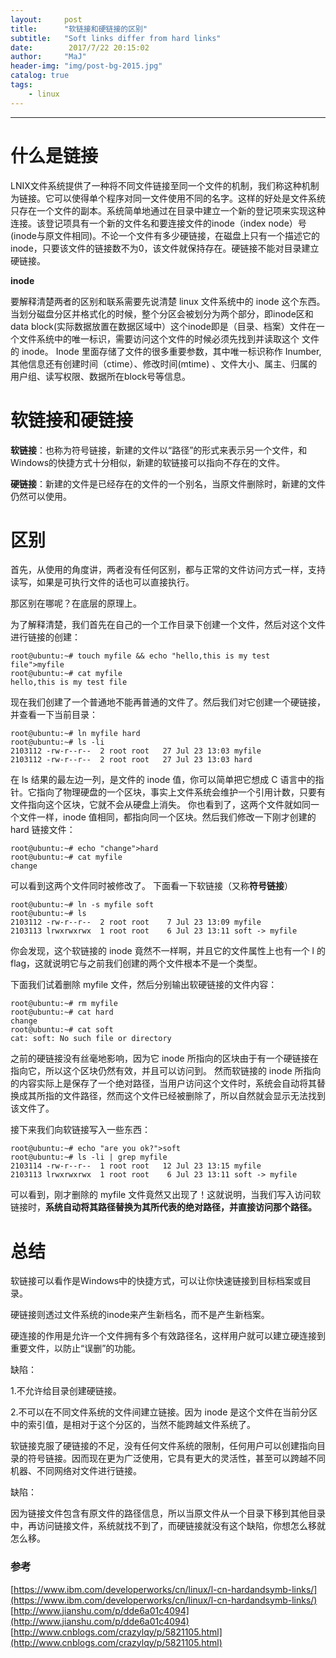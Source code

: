 ```yaml
---
layout:     post
title:      "软链接和硬链接的区别"
subtitle:   "Soft links differ from hard links"
date:        2017/7/22 20:15:02 
author:     "MaJ"
header-img: "img/post-bg-2015.jpg"
catalog: true
tags:
    - linux
---
```

---
# 什么是链接
LNIX文件系统提供了一种将不同文件链接至同一个文件的机制，我们称这种机制为链接。它可以使得单个程序对同一文件使用不同的名字。这样的好处是文件系统只存在一个文件的副本。系统简单地通过在目录中建立一个新的登记项来实现这种连接。该登记项具有一个新的文件名和要连接文件的inode（index node）号(inode与原文件相同)。不论一个文件有多少硬链接，在磁盘上只有一个描述它的inode，只要该文件的链接数不为0，该文件就保持存在。硬链接不能对目录建立硬链接。

**inode**

要解释清楚两者的区别和联系需要先说清楚 linux 文件系统中的 inode 这个东西。当划分磁盘分区并格式化的时候，整个分区会被划分为两个部分，即inode区和data block(实际数据放置在数据区域中）这个inode即是（目录、档案）文件在一个文件系统中的唯一标识，需要访问这个文件的时候必须先找到并读取这个 文件的 inode。 Inode 里面存储了文件的很多重要参数，其中唯一标识称作 Inumber, 其他信息还有创建时间（ctime）、修改时间(mtime) 、文件大小、属主、归属的用户组、读写权限、数据所在block号等信息。


# 软链接和硬链接
**软链接**：也称为符号链接，新建的文件以“路径”的形式来表示另一个文件，和Windows的快捷方式十分相似，新建的软链接可以指向不存在的文件。

**硬链接**：新建的文件是已经存在的文件的一个别名，当原文件删除时，新建的文件仍然可以使用。

# 区别
首先，从使用的角度讲，两者没有任何区别，都与正常的文件访问方式一样，支持读写，如果是可执行文件的话也可以直接执行。

那区别在哪呢？在底层的原理上。

为了解释清楚，我们首先在自己的一个工作目录下创建一个文件，然后对这个文件进行链接的创建：

    root@ubuntu:~# touch myfile && echo "hello,this is my test file">myfile
	root@ubuntu:~# cat myfile 
	hello,this is my test file
现在我们创建了一个普通地不能再普通的文件了。然后我们对它创建一个硬链接，并查看一下当前目录：

    root@ubuntu:~# ln myfile hard
	root@ubuntu:~# ls -li
	2103112 -rw-r--r--  2 root root   27 Jul 23 13:03 myfile
	2103112 -rw-r--r--  2 root root   27 Jul 23 13:03 hard

在 ls 结果的最左边一列，是文件的 inode 值，你可以简单把它想成 C 语言中的指针。它指向了物理硬盘的一个区块，事实上文件系统会维护一个引用计数，只要有文件指向这个区块，它就不会从硬盘上消失。
你也看到了，这两个文件就如同一个文件一样，inode 值相同，都指向同一个区块。然后我们修改一下刚才创建的 hard 链接文件：

	root@ubuntu:~# echo "change">hard
	root@ubuntu:~# cat myfile 
	change

可以看到这两个文件同时被修改了。
下面看一下软链接（又称**符号链接**）

	root@ubuntu:~# ln -s myfile soft
	root@ubuntu:~# ls 
	2103112 -rw-r--r--  2 root root    7 Jul 23 13:09 myfile
	2103113 lrwxrwxrwx  1 root root    6 Jul 23 13:11 soft -> myfile
你会发现，这个软链接的 inode 竟然不一样啊，并且它的文件属性上也有一个 l 的 flag，这就说明它与之前我们创建的两个文件根本不是一个类型。

下面我们试着删除 myfile 文件，然后分别输出软硬链接的文件内容：

	root@ubuntu:~# rm myfile 
	root@ubuntu:~# cat hard
	change
	root@ubuntu:~# cat soft
	cat: soft: No such file or directory
之前的硬链接没有丝毫地影响，因为它 inode 所指向的区块由于有一个硬链接在指向它，所以这个区块仍然有效，并且可以访问到。
然而软链接的 inode 所指向的内容实际上是保存了一个绝对路径，当用户访问这个文件时，系统会自动将其替换成其所指的文件路径，然而这个文件已经被删除了，所以自然就会显示无法找到该文件了。

接下来我们向软链接写入一些东西：

	root@ubuntu:~# echo "are you ok?">soft
	root@ubuntu:~# ls -li | grep myfile
	2103114 -rw-r--r--  1 root root   12 Jul 23 13:15 myfile
	2103113 lrwxrwxrwx  1 root root    6 Jul 23 13:11 soft -> myfile

可以看到，刚才删除的 myfile 文件竟然又出现了！这就说明，当我们写入访问软链接时，**系统自动将其路径替换为其所代表的绝对路径，并直接访问那个路径。**

# 总结

软链接可以看作是Windows中的快捷方式，可以让你快速链接到目标档案或目录。

硬链接则透过文件系统的inode来产生新档名，而不是产生新档案。

硬连接的作用是允许一个文件拥有多个有效路径名，这样用户就可以建立硬连接到重要文件，以防止“误删”的功能。

缺陷：

1.不允许给目录创建硬链接。

2.不可以在不同文件系统的文件间建立链接。因为 inode 是这个文件在当前分区中的索引值，是相对于这个分区的，当然不能跨越文件系统了。

软链接克服了硬链接的不足，没有任何文件系统的限制，任何用户可以创建指向目录的符号链接。因而现在更为广泛使用，它具有更大的灵活性，甚至可以跨越不同机器、不同网络对文件进行链接。

缺陷：

因为链接文件包含有原文件的路径信息，所以当原文件从一个目录下移到其他目录中，再访问链接文件，系统就找不到了，而硬链接就没有这个缺陷，你想怎么移就怎么移。

### 参考
[https://www.ibm.com/developerworks/cn/linux/l-cn-hardandsymb-links/](https://www.ibm.com/developerworks/cn/linux/l-cn-hardandsymb-links/)
[http://www.jianshu.com/p/dde6a01c4094](http://www.jianshu.com/p/dde6a01c4094)
[http://www.cnblogs.com/crazylqy/p/5821105.html](http://www.cnblogs.com/crazylqy/p/5821105.html)

